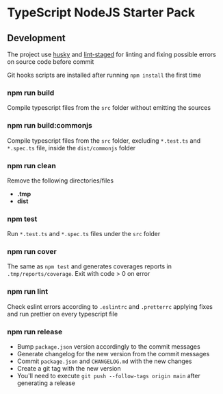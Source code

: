 # TypeScript NodeJS Starter Pack

## Development

The project use [husky](https://github.com/typicode/husky) and
[lint-staged](https://github.com/okonet/lint-staged) for linting and fixing possible errors on
source code before commit

Git hooks scripts are installed after running `npm install` the first time

### npm run build

Compile typescript files from the `src` folder without emitting the sources

### npm run build:commonjs

Compile typescript files from the `src` folder, excluding `*.test.ts` and `*.spec.ts` file, inside
the `dist/commonjs` folder

### npm run clean

Remove the following directories/files

- **.tmp**
- **dist**

### npm test

Run `*.test.ts` and `*.spec.ts` files under the `src` folder

### npm run cover

The same as `npm test` and generates coverages reports in `.tmp/reports/coverage`. Exit with code >
0 on error

### npm run lint

Check eslint errors according to `.eslintrc` and `.pretterrc` applying fixes and run prettier on
every typescript file

### npm run release

- Bump `package.json` version accordingly to the commit messages
- Generate changelog for the new version from the commit messages
- Commit `package.json` and `CHANGELOG.md` with the new changes
- Create a git tag with the new version
- You'll need to execute `git push --follow-tags origin main` after generating a release
